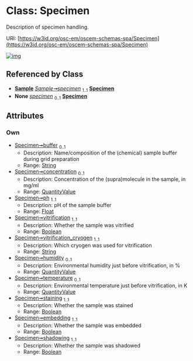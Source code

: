 
# Class: Specimen

Description of specimen handling.

URI: [https://w3id.org/osc-em/oscem-schemas-spa/Specimen](https://w3id.org/osc-em/oscem-schemas-spa/Specimen)


[![img](https://yuml.me/diagram/nofunky;dir:TB/class/[QuantityValue]<temperature%200..1-++[Specimen&#124;buffer:string%20%3F;ph:float;vitrification:boolean;vitrification_cryogen:string;staining:boolean;embedding:boolean;shadowing:boolean],[QuantityValue]<humidity%200..1-++[Specimen],[QuantityValue]<concentration%200..1-++[Specimen],[Sample]++-%20specimen%201..1>[Specimen],[Sample]++-%20specimen(i)%200..1>[Specimen],[Sample],[QuantityValue])](https://yuml.me/diagram/nofunky;dir:TB/class/[QuantityValue]<temperature%200..1-++[Specimen&#124;buffer:string%20%3F;ph:float;vitrification:boolean;vitrification_cryogen:string;staining:boolean;embedding:boolean;shadowing:boolean],[QuantityValue]<humidity%200..1-++[Specimen],[QuantityValue]<concentration%200..1-++[Specimen],[Sample]++-%20specimen%201..1>[Specimen],[Sample]++-%20specimen(i)%200..1>[Specimen],[Sample],[QuantityValue])

## Referenced by Class

 *  **[Sample](Sample.md)** *[Sample➞specimen](Sample_specimen.md)*  <sub>1..1</sub>  **[Specimen](Specimen.md)**
 *  **None** *[specimen](specimen.md)*  <sub>0..1</sub>  **[Specimen](Specimen.md)**

## Attributes


### Own

 * [Specimen➞buffer](Specimen_buffer.md)  <sub>0..1</sub>
     * Description: Name/composition of the (chemical) sample buffer during grid preparation
     * Range: [String](types/String.md)
 * [Specimen➞concentration](Specimen_concentration.md)  <sub>0..1</sub>
     * Description: Concentration of the (supra)molecule in the sample, in mg/ml
     * Range: [QuantityValue](QuantityValue.md)
 * [Specimen➞ph](Specimen_ph.md)  <sub>1..1</sub>
     * Description: pH of the sample buffer
     * Range: [Float](types/Float.md)
 * [Specimen➞vitrification](Specimen_vitrification.md)  <sub>1..1</sub>
     * Description: Whether the sample was vitrified
     * Range: [Boolean](types/Boolean.md)
 * [Specimen➞vitrification_cryogen](Specimen_vitrification_cryogen.md)  <sub>1..1</sub>
     * Description: Which cryogen was used for vitrification
     * Range: [String](types/String.md)
 * [Specimen➞humidity](Specimen_humidity.md)  <sub>0..1</sub>
     * Description: Environmental humidity just before vitrification, in %
     * Range: [QuantityValue](QuantityValue.md)
 * [Specimen➞temperature](Specimen_temperature.md)  <sub>0..1</sub>
     * Description: Environmental temperature just before vitrification, in K
     * Range: [QuantityValue](QuantityValue.md)
 * [Specimen➞staining](Specimen_staining.md)  <sub>1..1</sub>
     * Description: Whether the sample was stained
     * Range: [Boolean](types/Boolean.md)
 * [Specimen➞embedding](Specimen_embedding.md)  <sub>1..1</sub>
     * Description: Whether the sample was embedded
     * Range: [Boolean](types/Boolean.md)
 * [Specimen➞shadowing](Specimen_shadowing.md)  <sub>1..1</sub>
     * Description: Whether the sample was shadowed
     * Range: [Boolean](types/Boolean.md)
